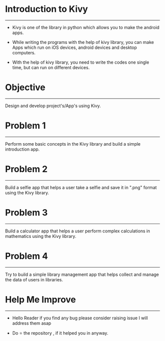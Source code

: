 # Introduction to Kivy
--------------------------

* Kivy is one of the library in python which allows you to make the android apps.

* While writing the programs with the help of kivy library, you can make Apps which run on iOS devices, android devices and desktop computers.

* With the help of kivy library, you need to write the codes one single time, but can run on different devices.

# Objective
-----------------------------------

Design and develop project's/App's using Kivy. 

# Problem 1
--------------------------------------------

Perform some basic concepts in the Kivy library and build a simple introduction app.

# Problem 2
--------------------------------------------------

Build a selfie app that helps a user take a selfie and save it in ".png" format using the Kivy library.

# Problem 3
------------------------------------------------

Build a calculator app that helps a user perform complex calculations in mathematics using the Kivy library.

# Problem 4
---------------------------------------------------------------

Try to build a simple library management app that helps collect and manage the data of users in libraries.

# Help Me Improve 
--------------------------------------------

* Hello Reader if you find any bug please consider raising issue I will address them asap

* Do ⭐ the repository , if it helped you in anyway.
